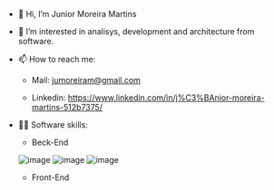 - 👋 Hi, I’m Junior Moreira Martins
- 👀 I’m interested in analisys, development and architecture from software.
- 📫 How to reach me: 

     - Mail: jumoreiram@gmail.com
  
     - Linkedin: https://www.linkedin.com/in/j%C3%BAnior-moreira-martins-512b7375/
  
 - 👨‍💻 Software skills:
 
      - Beck-End
      
     ![image](https://user-images.githubusercontent.com/8320781/146645202-b782a11e-8f55-4cd4-a065-6183846c1842.png)
     ![image](https://user-images.githubusercontent.com/8320781/146645239-32fa1c54-6dcf-4f82-8067-a591ea6486ae.png)
     ![image](https://user-images.githubusercontent.com/8320781/146645267-f5b12f46-07aa-4368-8710-ee212032eaea.png)




      - Front-End

